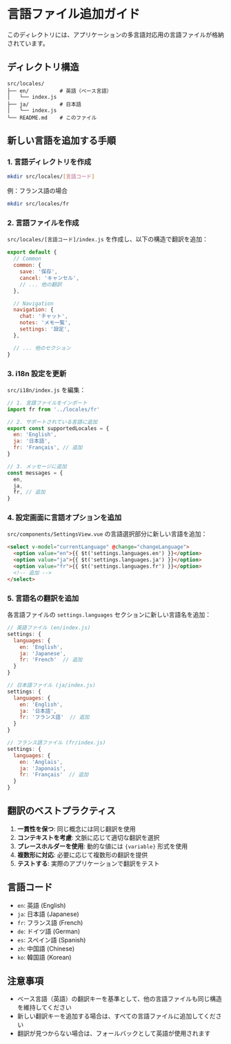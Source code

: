 # 言語ファイル追加ガイド

このディレクトリには、アプリケーションの多言語対応用の言語ファイルが格納されています。

## ディレクトリ構造

```
src/locales/
├── en/          # 英語（ベース言語）
│   └── index.js
├── ja/          # 日本語
│   └── index.js
└── README.md    # このファイル
```

## 新しい言語を追加する手順

### 1. 言語ディレクトリを作成

```bash
mkdir src/locales/[言語コード]
```

例：フランス語の場合

```bash
mkdir src/locales/fr
```

### 2. 言語ファイルを作成

`src/locales/[言語コード]/index.js` を作成し、以下の構造で翻訳を追加：

```javascript
export default {
  // Common
  common: {
    save: '保存',
    cancel: 'キャンセル',
    // ... 他の翻訳
  },

  // Navigation
  navigation: {
    chat: 'チャット',
    notes: 'メモ一覧',
    settings: '設定',
  },

  // ... 他のセクション
}
```

### 3. i18n 設定を更新

`src/i18n/index.js` を編集：

```javascript
// 1. 言語ファイルをインポート
import fr from '../locales/fr'

// 2. サポートされている言語に追加
export const supportedLocales = {
  en: 'English',
  ja: '日本語',
  fr: 'Français', // 追加
}

// 3. メッセージに追加
const messages = {
  en,
  ja,
  fr, // 追加
}
```

### 4. 設定画面に言語オプションを追加

`src/components/SettingsView.vue` の言語選択部分に新しい言語を追加：

```html
<select v-model="currentLanguage" @change="changeLanguage">
  <option value="en">{{ $t('settings.languages.en') }}</option>
  <option value="ja">{{ $t('settings.languages.ja') }}</option>
  <option value="fr">{{ $t('settings.languages.fr') }}</option>
  <!-- 追加 -->
</select>
```

### 5. 言語名の翻訳を追加

各言語ファイルの `settings.languages` セクションに新しい言語名を追加：

```javascript
// 英語ファイル (en/index.js)
settings: {
  languages: {
    en: 'English',
    ja: 'Japanese',
    fr: 'French'  // 追加
  }
}

// 日本語ファイル (ja/index.js)
settings: {
  languages: {
    en: 'English',
    ja: '日本語',
    fr: 'フランス語'  // 追加
  }
}

// フランス語ファイル (fr/index.js)
settings: {
  languages: {
    en: 'Anglais',
    ja: 'Japonais',
    fr: 'Français'  // 追加
  }
}
```

## 翻訳のベストプラクティス

1. **一貫性を保つ**: 同じ概念には同じ翻訳を使用
2. **コンテキストを考慮**: 文脈に応じて適切な翻訳を選択
3. **プレースホルダーを使用**: 動的な値には `{variable}` 形式を使用
4. **複数形に対応**: 必要に応じて複数形の翻訳を提供
5. **テストする**: 実際のアプリケーションで翻訳をテスト

## 言語コード

- `en`: 英語 (English)
- `ja`: 日本語 (Japanese)
- `fr`: フランス語 (French)
- `de`: ドイツ語 (German)
- `es`: スペイン語 (Spanish)
- `zh`: 中国語 (Chinese)
- `ko`: 韓国語 (Korean)

## 注意事項

- ベース言語（英語）の翻訳キーを基準として、他の言語ファイルも同じ構造を維持してください
- 新しい翻訳キーを追加する場合は、すべての言語ファイルに追加してください
- 翻訳が見つからない場合は、フォールバックとして英語が使用されます
